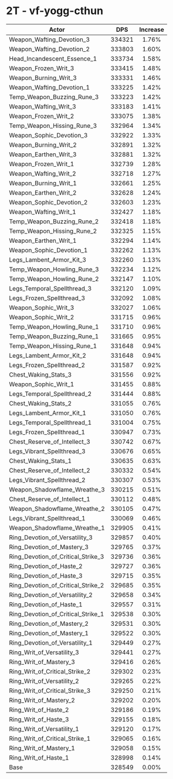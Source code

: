 # 2T - vf-yogg-cthun
| Actor | DPS | Increase |
|---|:---:|:---:|
|Weapon_Wafting_Devotion_3|334321|1.76%|
|Weapon_Wafting_Devotion_2|333803|1.60%|
|Head_Incandescent_Essence_1|333734|1.58%|
|Weapon_Frozen_Writ_3|333415|1.48%|
|Weapon_Burning_Writ_3|333331|1.46%|
|Weapon_Wafting_Devotion_1|333225|1.42%|
|Temp_Weapon_Buzzing_Rune_3|333223|1.42%|
|Weapon_Wafting_Writ_3|333183|1.41%|
|Weapon_Frozen_Writ_2|333075|1.38%|
|Temp_Weapon_Hissing_Rune_3|332964|1.34%|
|Weapon_Sophic_Devotion_3|332922|1.33%|
|Weapon_Burning_Writ_2|332891|1.32%|
|Weapon_Earthen_Writ_3|332881|1.32%|
|Weapon_Frozen_Writ_1|332739|1.28%|
|Weapon_Wafting_Writ_2|332718|1.27%|
|Weapon_Burning_Writ_1|332661|1.25%|
|Weapon_Earthen_Writ_2|332628|1.24%|
|Weapon_Sophic_Devotion_2|332603|1.23%|
|Weapon_Wafting_Writ_1|332427|1.18%|
|Temp_Weapon_Buzzing_Rune_2|332418|1.18%|
|Temp_Weapon_Hissing_Rune_2|332325|1.15%|
|Weapon_Earthen_Writ_1|332294|1.14%|
|Weapon_Sophic_Devotion_1|332262|1.13%|
|Legs_Lambent_Armor_Kit_3|332260|1.13%|
|Temp_Weapon_Howling_Rune_3|332234|1.12%|
|Temp_Weapon_Howling_Rune_2|332147|1.10%|
|Legs_Temporal_Spellthread_3|332120|1.09%|
|Legs_Frozen_Spellthread_3|332092|1.08%|
|Weapon_Sophic_Writ_3|332027|1.06%|
|Weapon_Sophic_Writ_2|331715|0.96%|
|Temp_Weapon_Howling_Rune_1|331710|0.96%|
|Temp_Weapon_Buzzing_Rune_1|331665|0.95%|
|Temp_Weapon_Hissing_Rune_1|331648|0.94%|
|Legs_Lambent_Armor_Kit_2|331648|0.94%|
|Legs_Frozen_Spellthread_2|331587|0.92%|
|Chest_Waking_Stats_3|331556|0.92%|
|Weapon_Sophic_Writ_1|331455|0.88%|
|Legs_Temporal_Spellthread_2|331444|0.88%|
|Chest_Waking_Stats_2|331055|0.76%|
|Legs_Lambent_Armor_Kit_1|331050|0.76%|
|Legs_Temporal_Spellthread_1|331004|0.75%|
|Legs_Frozen_Spellthread_1|330947|0.73%|
|Chest_Reserve_of_Intellect_3|330742|0.67%|
|Legs_Vibrant_Spellthread_3|330676|0.65%|
|Chest_Waking_Stats_1|330635|0.63%|
|Chest_Reserve_of_Intellect_2|330332|0.54%|
|Legs_Vibrant_Spellthread_2|330307|0.53%|
|Weapon_Shadowflame_Wreathe_3|330215|0.51%|
|Chest_Reserve_of_Intellect_1|330112|0.48%|
|Weapon_Shadowflame_Wreathe_2|330105|0.47%|
|Legs_Vibrant_Spellthread_1|330069|0.46%|
|Weapon_Shadowflame_Wreathe_1|329905|0.41%|
|Ring_Devotion_of_Versatility_3|329857|0.40%|
|Ring_Devotion_of_Mastery_3|329765|0.37%|
|Ring_Devotion_of_Critical_Strike_3|329736|0.36%|
|Ring_Devotion_of_Haste_2|329727|0.36%|
|Ring_Devotion_of_Haste_3|329715|0.35%|
|Ring_Devotion_of_Critical_Strike_2|329685|0.35%|
|Ring_Devotion_of_Versatility_2|329658|0.34%|
|Ring_Devotion_of_Haste_1|329557|0.31%|
|Ring_Devotion_of_Critical_Strike_1|329538|0.30%|
|Ring_Devotion_of_Mastery_2|329531|0.30%|
|Ring_Devotion_of_Mastery_1|329522|0.30%|
|Ring_Devotion_of_Versatility_1|329449|0.27%|
|Ring_Writ_of_Versatility_3|329441|0.27%|
|Ring_Writ_of_Mastery_3|329416|0.26%|
|Ring_Writ_of_Critical_Strike_2|329302|0.23%|
|Ring_Writ_of_Versatility_2|329265|0.22%|
|Ring_Writ_of_Critical_Strike_3|329250|0.21%|
|Ring_Writ_of_Mastery_2|329202|0.20%|
|Ring_Writ_of_Haste_2|329186|0.19%|
|Ring_Writ_of_Haste_3|329155|0.18%|
|Ring_Writ_of_Versatility_1|329120|0.17%|
|Ring_Writ_of_Critical_Strike_1|329065|0.16%|
|Ring_Writ_of_Mastery_1|329058|0.15%|
|Ring_Writ_of_Haste_1|328998|0.14%|
|Base|328549|0.00%|
